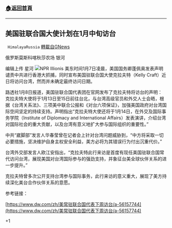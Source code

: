###  [:house:返回首頁](https://github.com/ourhimalayas/txt)
---

## 美国驻联合国大使计划在1月中旬访台
` HimalayaRussia` [轉載自GNews](https://gnews.org/zh-hans/730652/)

俄罗斯莫斯科喀秋莎农场 银河

编辑上传 星河
![]()![](https://gnews.org/wp-content/uploads/2021/01/696455057.jpg)NPR Illionis
美东时间1月7日凌晨，美国国务卿蓬佩奥发表声明谴责中共进行香港大抓捕，同时宣布美国驻联合国大使克拉夫特（Kelly Craft）近日将访问台湾，然而并未确定最终访问日期。

路透社1月8日报道，美国驻联合国代表团在官网发布了克拉夫特将访台的声明：克拉夫特大使将于1月13日至15日前往台北，与台湾高级官员和外交人士会晤，根据《台湾关系法》、三项美中联合公报和《对台六项保证》，加强美国政府对台湾国际空间坚定的持续支持。声明指出“克拉夫特大使还将于1月14日，在外交及国际事务学院（Institute of Diplomacy and International Affairs）发表演讲，介绍台湾对国际社会的重大贡献，以及台湾有意义地扩大参与国际组织的重要性。”

中共“崴脚部”发言人华春莹曾在记者会上针对台湾问题威胁到，“中方将采取一切必要措施，坚决维护自身主权安全利益，美方必将为其错误行为付出沉重代价。”

台湾外交部发言人欧江安指出，“克拉夫特此行来访是首度有现任美国驻联合国常代访问台湾，展现美国对台湾国际参与的强劲支持，并象征台美全球伙伴关系的进一步提升。”

克拉夫特曾多次公开支持台湾参与国际事务，此行来访的意义重大，展现了美方持续深化美台合作伙伴关系的意愿。

参考链接：

[https://www.dw.com/zh/美常驻联合国代表下周访台/a-56157744](https://www.dw.com/zh/美常驻联合国代表下周访台/a-56157744)

+1
